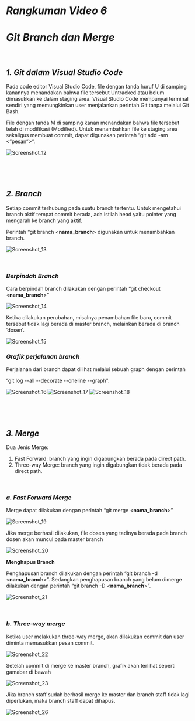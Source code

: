 # ***Rangkuman Video 6***
# ***Git Branch dan Merge***

<p>&nbsp;</p>

## ***1. Git dalam Visual Studio Code***
Pada code editor Visual Studio Code, file dengan tanda huruf U di samping kanannya menandakan bahwa file tersebut Untracked atau belum dimasukkan ke dalam staging area. Visual Studio Code mempunyai terminal sendiri yang memungkinkan user menjalankan perintah Git tanpa melalui Git Bash.

File dengan tanda M di samping kanan menandakan bahwa file tersebut telah di modifikasi (Modified). Untuk menambahkan file ke staging area sekaligus membuat commit, dapat digunakan perintah “git add -am <”pesan”>”.

![Screenshot_12](https://i.ibb.co/zQ2FT11/Picture12.jpg)

<p>&nbsp;</p>
<p>&nbsp;</p>

## ***2. Branch***
Setiap commit terhubung pada suatu branch tertentu. Untuk mengetahui branch aktif tempat commit berada, ada istilah head yaitu pointer yang mengarah ke branch yang aktif.

Perintah “git branch <**nama_branch**> digunakan untuk menambahkan branch.

![Screenshot_13](https://i.ibb.co/wYXmyJ0/Picture13.jpg)

<p>&nbsp;</p>

### ***Berpindah Branch***
Cara berpindah branch dilakukan dengan perintah “git checkout <**nama_branch**>”

![Screenshot_14](https://i.ibb.co/YNjvvtt/Picture14.jpg)

Ketika dilakukan perubahan, misalnya penambahan file baru, commit tersebut tidak lagi berada di master branch, melainkan berada di branch ‘dosen’.

![Screenshot_15](https://i.ibb.co/m8NfgLd/Picture15.jpg)

### ***Grafik perjalanan branch***
Perjalanan dari branch dapat dilihat melalui sebuah graph dengan perintah

“git log --all --decorate --oneline --graph".

![Screenshot_16](https://i.ibb.co/9vC7RPR/Picture16.jpg)
![Screenshot_17](https://i.ibb.co/7XhcwXF/Picture17.jpg)
![Screenshot_18](https://i.ibb.co/pzxsmTf/Picture18.jpg)

<p>&nbsp;</p>
<p>&nbsp;</p>

## ***3. Merge***
Dua Jenis Merge:
1.	Fast Forward: branch yang ingin digabungkan berada pada direct path.
2.	Three-way Merge: branch yang ingin digabungkan tidak berada pada direct path.

<p>&nbsp;</p>

### ***a. Fast Forward Merge***
Merge dapat dilakukan dengan perintah “git merge <**nama_branch**>”

![Screenshot_19](https://i.ibb.co/qyhjX4w/Picture19.jpg)

Jika merge berhasil dilakukan, file dosen yang tadinya berada pada branch dosen akan muncul pada master branch

![Screenshot_20](https://i.ibb.co/1nY128h/Picture20.jpg)

**Menghapus Branch**

Penghapusan branch dilakukan dengan perintah “git branch -d <**nama_branch**>”. Sedangkan penghapusan branch yang belum dimerge dilakukan dengan perintah “git branch -D <**nama_branch**>”.

![Screenshot_21](https://i.ibb.co/hHJGsfM/Picture21.jpg)

<p>&nbsp;</p>

### ***b. Three-way merge***
Ketika user melakukan three-way merge, akan dilakukan commit dan user diminta memasukkan pesan commit.

![Screenshot_22](https://i.ibb.co/DbJDgCS/Picture22.jpg)

Setelah commit di merge ke master branch, grafik akan terlihat seperti gamabar di bawah

![Screenshot_23](https://i.ibb.co/vkFxLt0/Picture23.jpg)

Jika branch staff sudah berhasil merge ke master dan branch staff tidak lagi diperlukan, maka branch staff dapat dihapus.

![Screenshot_26](https://i.ibb.co/fQdC94p/Picture26.jpg)

